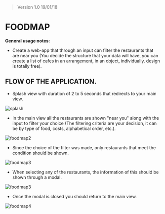 > Version 1.0 19/01/18

# FOODMAP

**General usage notes:**




- Create a web-app that through an input can filter the restaurants that are near you (You decide the structure that your data will have, you can create a list of cafes
 in an arrangement, in an object, individually. design is totally free).

## FLOW OF THE APPLICATION.
- Splash view with duration of 2 to 5 seconds that redirects to your main view.

![splash](https://image.ibb.co/iPRpmw/splash.jpg)

- In the main view all the restaurants are shown "near you" along with the input to filter your choice (The filtering criteria are your decision, it can be by type of food, costs, alphabetical order, etc.).

![foodmap2](https://image.ibb.co/jQUpKG/2.jpg)

- Since the choice of the filter was made, only restaurants that meet the condition should be shown.

![foodmap3](https://image.ibb.co/emEBYb/3.jpg)

- When selecting any of the restaurants, the information of this should be shown through a modal.

![foodmap3](https://image.ibb.co/fijTDb/5.jpg)

- Once the modal is closed you should return to the main view.

![foodmap4](https://image.ibb.co/iWq76w/6.jpg)
